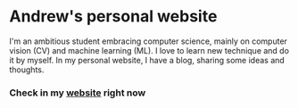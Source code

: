# Andrew's personal website
I'm an ambitious student embracing computer science, mainly on computer vision (CV) and  machine learning (ML).
I love to learn new technique and do it by myself. In my personal website, I have a blog, sharing some ideas and thoughts.   
### Check in my [website](http://andrewliao11.github.io/) right now
